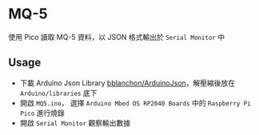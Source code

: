 # MQ-5

使用 Pico 讀取 MQ-5 資料，以 JSON 格式輸出於 `Serial Monitor` 中

## Usage

- 下載 Arduino Json Library [bblanchon/ArduinoJson](https://github.com/bblanchon/ArduinoJson)，解壓縮後放在 `Arduino/libraries` 底下
- 開啟 `MQ5.ino`， 選擇 `Arduino Mbed OS RP2040 Boards` 中的 `Raspberry Pi Pico` 進行燒錄
- 開啟 `Serial Monitor` 觀察輸出數據
